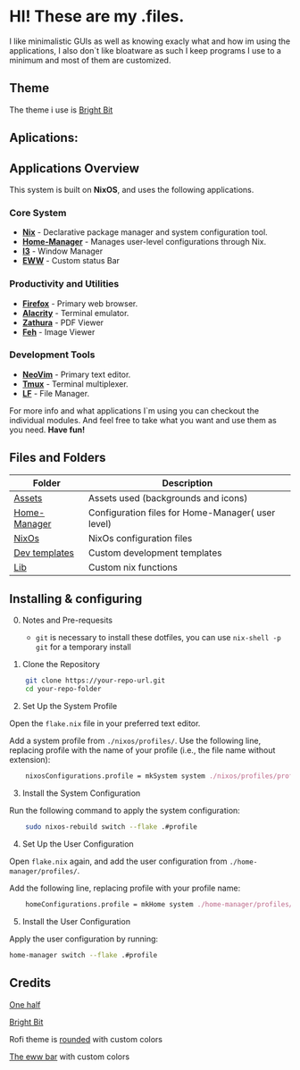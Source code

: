 # HI! These are my .files.

I like minimalistic GUIs as well as knowing exacly what and how im using the applications,
I also don`t like bloatware as such I keep programs I use to a minimum and most of them are customized.

## Theme
The theme i use is [Bright Bit](https://github.com/Azeved00/bright-bit)

## Aplications:

## Applications Overview

This system is built on **NixOS**, and uses the following applications.

### Core System
- **[Nix](https://github.com/NixOS/nix)** - Declarative package manager and system configuration tool.
- **[Home-Manager](https://github.com/nix-community/home-manager)** - Manages user-level configurations through Nix.
- **[I3](https://github.com/i3/i3)** - Window Manager
- **[EWW](https://github.com/elkowar/eww)** - Custom status Bar

### Productivity and Utilities
- **[Firefox](https://www.mozilla.org/en-US/firefox/)** - Primary web browser.
- **[Alacrity](https://github.com/alacritty/alacritty)** - Terminal emulator.
- **[Zathura](https://github.com/pwmt/zathura)** - PDF Viewer
- **[Feh](https://github.com/derf/feh)** - Image Viewer

### Development Tools
- **[NeoVim](https://github.com/neovim/neovim)** - Primary text editor.
- **[Tmux](https://github.com/tmux/tmux)** - Terminal multiplexer.
- **[LF](https://github.com/gokcehan/lf)** -  File Manager.

For more info and what applications I`m using you can checkout the individual modules.
And feel free to take what you want and use them as you need. **Have fun!**

## Files and Folders
| Folder                         | Description                              |
| -----------                    | -----------                              |
| [Assets](./Assets)             | Assets used (backgrounds and icons)      |
| [Home-Manager](./home-manager) | Configuration files for Home-Manager( user level) | 
| [NixOs](./NixOs)               | NixOs configuration files                |
| [Dev templates](./dev-template)| Custom development templates             |
| [Lib](./lib)                   | Custom nix functions                     |

## Installing & configuring

0. Notes and Pre-requesits
    - `git` is necessary to install these dotfiles, you can use `nix-shell -p git` for a temporary install

1. Clone the Repository

```bash
    git clone https://your-repo-url.git
    cd your-repo-folder
```

2. Set Up the System Profile

Open the `flake.nix` file in your preferred text editor.

Add a system profile from `./nixos/profiles/`. Use the following line, 
replacing profile with the name of your profile (i.e., the file name without extension):

```nix
    nixosConfigurations.profile = mkSystem system ./nixos/profiles/profile;
```

3. Install the System Configuration

Run the following command to apply the system configuration:

```bash
    sudo nixos-rebuild switch --flake .#profile
```

4. Set Up the User Configuration

Open `flake.nix` again, and add the user configuration from `./home-manager/profiles/`. 

Add the following line, replacing profile with your profile name:

```nix
    homeConfigurations.profile = mkHome system ./home-manager/profiles/profile;
```

5. Install the User Configuration

Apply the user configuration by running:

```bash
home-manager switch --flake .#profile
```

## Credits
[One half](https://github.com/sonph/onehalf)

[Bright Bit](https://github.com/Azeved00/bright-bit)

Rofi theme is [rounded](https://github.com/newmanls/rofi-themes-collection) with custom colors

[The eww bar](https://github.com/saimoomedits/eww-widgets.git) with custom colors
